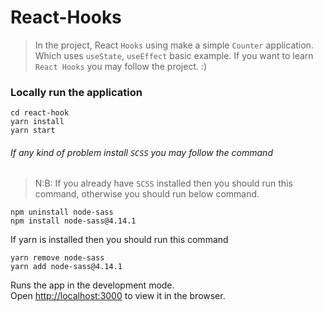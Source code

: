 # React-Hooks

> In the project, React `Hooks` using make a simple `Counter` application. Which uses `useState`, `useEffect` basic example. If you want to learn `React Hooks` you may follow the project. :)

### Locally run the application
```
cd react-hook
yarn install
yarn start
```

###### If any kind of problem install `SCSS` you may follow the command
> N:B: If you already have `SCSS` installed then you should run this command, otherwise you should run below command.
```
npm uninstall node-sass
npm install node-sass@4.14.1
```
If yarn is installed then you should run this command
```
yarn remove node-sass
yarn add node-sass@4.14.1
```


Runs the app in the development mode.\
Open [http://localhost:3000](http://localhost:3000) to view it in the browser.
